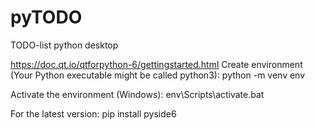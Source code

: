 # pyTODO
TODO-list python desktop

https://doc.qt.io/qtforpython-6/gettingstarted.html
Create environment (Your Python executable might be called python3):
python -m venv env

Activate the environment (Windows):
env\Scripts\activate.bat

For the latest version:
pip install pyside6
